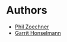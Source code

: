 # Authors

* [Phil Zoechner](mailto:philipp.zoechner@iaeste.at)
* [Garrit Honselmann](mailto:garhongenhum@gmail.com)

